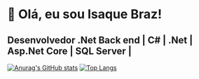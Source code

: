 # 👋 Olá, eu sou Isaque Braz!

## Desenvolvedor .Net Back end | C# | .Net | Asp.Net Core | SQL Server |


<div>
  
[![Anurag's GitHub stats](https://github-readme-stats.vercel.app/api?username=IsaqueBraz17&show_icons=true&theme=radical&hide_border=true)](https://github.com/anuraghazra/github-readme-stats)
[![Top Langs](https://github-readme-stats.vercel.app/api/top-langs/?username=IsaqueBraz17&layout=compact&theme=radical&hide_border=true)](https://github.com/anuraghazra/github-readme-stats)

</div>



